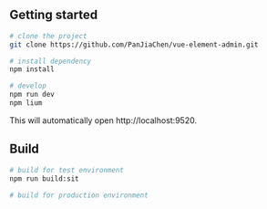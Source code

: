 

## Getting started

```bash
# clone the project
git clone https://github.com/PanJiaChen/vue-element-admin.git

# install dependency
npm install

# develop
npm run dev
npm lium
```

This will automatically open http://localhost:9520.

## Build

```bash
# build for test environment
npm run build:sit

# build for production environment

```

